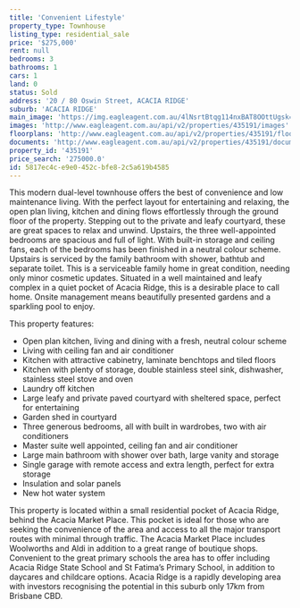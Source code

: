 ```yaml
---
title: 'Convenient Lifestyle'
property_type: Townhouse
listing_type: residential_sale
price: '$275,000'
rent: null
bedrooms: 3
bathrooms: 1
cars: 1
land: 0
status: Sold
address: '20 / 80 Oswin Street, ACACIA RIDGE'
suburb: 'ACACIA RIDGE'
main_image: 'https://img.eagleagent.com.au/4lNsrtBtqg114nxBAT8OOttUgsk=/1280x854/smart/https://s3-us-west-2.amazonaws.com/eagleagent-orig/images/6821545/126515258-image-M.jpg'
images: 'http://www.eagleagent.com.au/api/v2/properties/435191/images'
floorplans: 'http://www.eagleagent.com.au/api/v2/properties/435191/floorplans'
documents: 'http://www.eagleagent.com.au/api/v2/properties/435191/documents'
property_id: '435191'
price_search: '275000.0'
id: 5817ec4c-e9e0-452c-bfe8-2c5a619b4585
---
```

This modern dual-level townhouse offers the best of convenience and low maintenance living. With the perfect layout for entertaining and relaxing, the open plan living, kitchen and dining flows effortlessly through the ground floor of the property. Stepping out to the private and leafy courtyard, these are great spaces to relax and unwind. Upstairs, the three well-appointed bedrooms are spacious and full of light. With built-in storage and ceiling fans, each of the bedrooms has been finished in a neutral colour scheme. Upstairs is serviced by the family bathroom with shower, bathtub and separate toilet. This is a serviceable family home in great condition, needing only minor cosmetic updates. Situated in a well maintained and leafy complex in a quiet pocket of Acacia Ridge, this is a desirable place to call home. Onsite management means beautifully presented gardens and a sparkling pool to enjoy.

This property features:
*  Open plan kitchen, living and dining with a fresh, neutral colour scheme
*  Living with ceiling fan and air conditioner
*  Kitchen with attractive cabinetry, laminate benchtops and tiled floors
*  Kitchen with plenty of storage, double stainless steel sink, dishwasher, stainless steel stove and oven
*  Laundry off kitchen
*  Large leafy and private paved courtyard with sheltered space, perfect for entertaining
*  Garden shed in courtyard
*  Three generous bedrooms, all with built in wardrobes, two with air conditioners
*  Master suite well appointed, ceiling fan and air conditioner
*  Large main bathroom with shower over bath, large vanity and storage
*  Single garage with remote access and extra length, perfect for extra storage
*  Insulation and solar panels
*  New hot water system

This property is located within a small residential pocket of Acacia Ridge, behind the Acacia Market Place. This pocket is ideal for those who are seeking the convenience of the area and access to all the major transport routes with minimal through traffic. The Acacia Market Place includes Woolworths and Aldi in addition to a great range of boutique shops. Convenient to the great primary schools the area has to offer including Acacia Ridge State School and St Fatima’s Primary School, in addition to daycares and childcare options. Acacia Ridge is a rapidly developing area with investors recognising the potential in this suburb only 17km from Brisbane CBD.